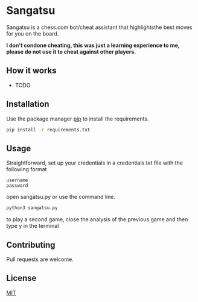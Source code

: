# Sangatsu

Sangatsu is a chess.com bot/cheat assistant that highlightsthe best moves for you on the board.

**I don't condone cheating, this was just a learning experience to me, please do not use it to cheat against other players.**

## How it works

* TODO

## Installation

Use the package manager [pip](https://pip.pypa.io/en/stable/) to install the requirements.

```bash
pip install -r requirements.txt
```

## Usage

Straightforward, set up your credentials in a credentials.txt file with the following format
```
username
password
```

open sangatsu.py or use the command line.

```python
python3 sangatsu.py
```
to play a second game, close the analysis of the previous game and then type y in the terminal


## Contributing
Pull requests are welcome.

## License
[MIT](https://choosealicense.com/licenses/mit/)
